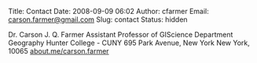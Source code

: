 Title: Contact
Date: 2008-09-09 06:02
Author: cfarmer
Email: carson.farmer@gmail.com
Slug: contact
Status: hidden

Dr. Carson J. Q. Farmer
Assistant Professor of GIScience
Department Geography
Hunter College - CUNY
695 Park Avenue, New York
New York, 10065
[about.me/carson.farmer](http://about.me/carson.farmer)
